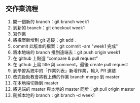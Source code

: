 ## 交作業流程

1. 開一個新的 branch：git branch week1
2. 到新的 branch：git checkout week1
3. 寫作業
4. 將檔案新增到 git 追蹤：git add .
5. commit 此版本的檔案：git commit -am "week1 完成"
7. 將本地端的 branch 推到遠端去：git push origin week1
8. 在 github 上點選 “compare & pull request”
9. 在 github 上寫 title 與 comment，最後 create pull request
10. 到學習系統中的「作業列表」新增作業，輸入 PR 連結
11. 改完後助教會將我上傳的作業 branch merge 到 master
12. 在本地端切換到 master
13. 將遠端的 master 與本地的 master 同步：git pull origin master
14. 刪掉本地的 branch：git branch -d week1


